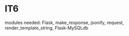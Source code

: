 # IT6

modules needed:
Flask, make_response, jsonify, request, render_template_string, Flask-MySQLdb